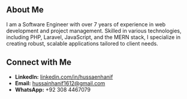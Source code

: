 ## About Me

I am a Software Engineer with over 7 years of experience in web development and project management. Skilled in various technologies, including PHP, Laravel, JavaScript, and the MERN stack, I specialize in creating robust, scalable applications tailored to client needs.

## Connect with Me

- **LinkedIn:** [linkedin.com/in/hussaenhanif](https://www.linkedin.com/in/hussaenhanif)  
- **Email:** hussainhanif1612@gmail.com  
- **WhatsApp:** +92 308 4467079
